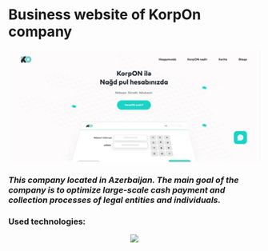 # Business website of KorpOn company

<img src='/korpOn.png' alt='website'>

### *This company located in Azerbaijan. The main goal of the company is to optimize large-scale cash payment and collection processes of legal entities and individuals.*

 

### Used technologies:
<p align="center">
  <a href="https://skillicons.dev">
    <img src="https://skillicons.dev/icons?i=git,js,html,css" />
  </a>
</p>
